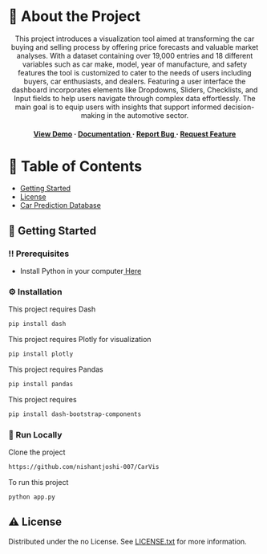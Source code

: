 # :star2: About the Project
<div align='center'>

<p>This project introduces a visualization tool aimed at transforming the car buying and selling process by offering price forecasts and valuable market analyses. With a dataset containing over 19,000 entries and 18 different variables such as car make, model, year of manufacture, and safety features the tool is customized to cater to the needs of users including buyers, car enthusiasts, and dealers. Featuring a user interface the dashboard incorporates elements like Dropdowns, Sliders, Checklists, and Input fields to help users navigate through complex data effortlessly. The main goal is to equip users with insights that support informed decision-making in the automotive sector.</p>

<h4> <a href=https://carvis-61d9f521d940.herokuapp.com/>View Demo</a> <span> · </span> <a href="https://github.com/nishantjoshi-007/Carvis/blob/master/README.md"> Documentation </a> <span> · </span> <a href="https://github.com/nishantjoshi-007/Carvis/issues"> Report Bug </a> <span> · </span> <a href="https://github.com/nishantjoshi-007/Carvis/issues"> Request Feature </a> </h4>


</div>

# :notebook_with_decorative_cover: Table of Contents

- [Getting Started](#toolbox-getting-started)
- [License](#warning-license)
- <a href="https://www.kaggle.com/datasets/deepcontractor/car-price-prediction-challenge">Car Prediction Database</a>

## :toolbox: Getting Started

### :bangbang: Prerequisites

- Install Python in your computer<a href="https://www.python.org/downloads/"> Here</a>


### :gear: Installation

This project requires Dash
```bash
pip install dash
```
This project requires Plotly for visualization
```bash
pip install plotly
```
This project requires Pandas
```bash
pip install pandas
```
This project requires
```bash
pip install dash-bootstrap-components
```


### :running: Run Locally

Clone the project

```bash
https://github.com/nishantjoshi-007/CarVis
```
To run this project
```bash
python app.py
```


## :warning: License

Distributed under the no License. See <a href="https://github.com/nishantjoshi-007/CarVis/blob/main/LICENSE">LICENSE.txt</a> for more information.
